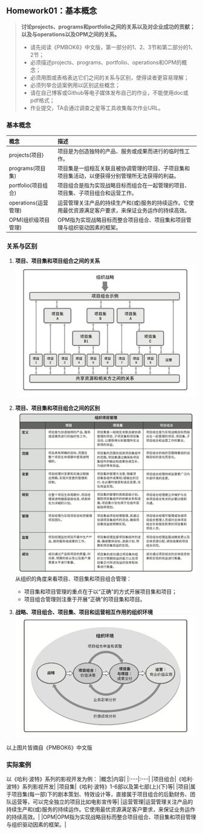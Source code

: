 ## Homework01：基本概念
> **讨论projects、programs和portfolio之间的关系以及对企业成功的贡献；以及与operations以及OPM之间的关系。**
> * 请先阅读《PMBOK6》中文版，第一部分的1、2、3节和第二部分的1、2节；
> * 必须描述projects、programs、portfolio、operations和OPM的概念；
> * 必须用图或表格表达它们之间的关系与区别，使得读者更容易理解；
> * 必须列举合适案例用以区别这些概念；
> * 请在自己博客或Github等电子媒体发布自己的作业，不能使用doc或pdf格式；
> * 作业提交，TA会通过调查之星等工具收集每次作业URL。

### 基本概念
|概念|描述|
|:---|:---|
|projects(项目)|项目是为创造独特的产品、服务或成果而进行的临时性工作。|
|programs(项目集)|项目集是一组相互关联且被协调管理的项目、子项目集和项目集活动，以便获得分别管理所无法获得的利益。|
|portfolio(项目组合)|项目组合是指为实现战略目标而组合在一起管理的项目、项目集、子项目组合和运营工作。|
|operations(运营管理)|运营管理关注产品的持续生产和(或)服务的持续运作。它使用最优资源满足客户要求，来保证业务运作的持续高效。|
|OPM(组织级项目管理)|OPM指为实现战略目标而整合项目组合、项目集和项目管理与组织驱动因素的框架。|

### 关系与区别
1. **项目、项目集和项目组合之间的关系**
![项目组合、项目集和项目管理之间的关系](https://github.com/SuBruce/IT-Project-Management/blob/master/Homework01/images/01.png)

2. **项目、项目集和项目组合之间的区别**
![项目、项目集和项目组合之间的关系与区别](https://github.com/SuBruce/IT-Project-Management/blob/master/Homework01/images/02.png)
   从组织的角度来看项目、项目集和项目组合管理：
      - 项目集和项目管理的重点在于以“正确”的方式开展项目集和项目；
      - 项目组合管理则注重于开展“正确”的项目集和项目。
   
3. **战略、项目组合、项目集、项目和运营相互作用的组织环境**
![组织项目环境](https://github.com/SuBruce/IT-Project-Management/blob/master/Homework01/images/03.png)

以上图片皆摘自《PMBOK6》中文版

### 实际案例
以《哈利·波特》系列的影视开发为例：
|概念|内容|
|:---|:---|
|项目组合|《哈利·波特》系列影视开发|
|项目集|《哈利·波特》1-6部以及第七部(上)(下)等|
|项目|属于项目集(每一部)下的剧本策划、特效设计等，直接属于项目组合的后勤财务、团队运营等，可以完全独立的项目比如电影宣传等|
|运营管理|运营管理关注产品的持续生产和(或)服务的持续运作。它使用最优资源满足客户要求，来保证业务运作的持续高效。|
|OPM|OPM指为实现战略目标而整合项目组合、项目集和项目管理与组织驱动因素的框架。|

